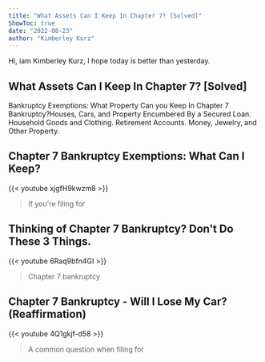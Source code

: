 ```yaml
---
title: "What Assets Can I Keep In Chapter 7? [Solved]"
ShowToc: true 
date: "2022-08-23"
author: "Kimberley Kurz" 
---
```


Hi, iam Kimberley Kurz, I hope today is better than yesterday.
## What Assets Can I Keep In Chapter 7? [Solved]
Bankruptcy Exemptions: What Property Can you Keep In Chapter 7 Bankruptcy?Houses, Cars, and Property Encumbered By a Secured Loan. 
 Household Goods and Clothing. 
 Retirement Accounts. 
 Money, Jewelry, and Other Property.

## Chapter 7 Bankruptcy Exemptions: What Can I Keep?
{{< youtube xjgfH9kwzm8 >}}
>If you're filing for 

## Thinking of Chapter 7 Bankruptcy? Don't Do These 3 Things.
{{< youtube 6Raq9bfn4GI >}}
>Chapter 7 bankruptcy

## Chapter 7 Bankruptcy - Will I Lose My Car? (Reaffirmation)
{{< youtube 4Q1gkjf-d58 >}}
>A common question when filing for 

